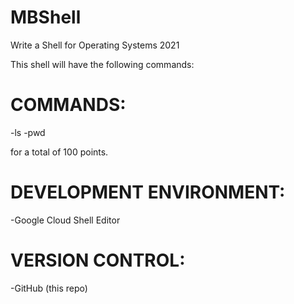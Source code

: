 # MBShell
Write a Shell for Operating Systems 2021

This shell will have the following commands:

# COMMANDS:
-ls
-pwd

for a total of 100 points.

# DEVELOPMENT ENVIRONMENT:
-Google Cloud Shell Editor

# VERSION CONTROL:
-GitHub (this repo)

